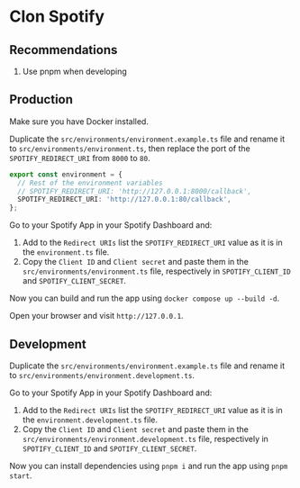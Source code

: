# Clon Spotify

## Recommendations

1. Use pnpm when developing

## Production

Make sure you have Docker installed.

Duplicate the `src/environments/environment.example.ts` file and rename it to `src/environments/environment.ts`, then replace the port of the `SPOTIFY_REDIRECT_URI` from `8000` to `80`.

```typescript
export const environment = {
  // Rest of the environment variables
  // SPOTIFY_REDIRECT_URI: 'http://127.0.0.1:8000/callback',
  SPOTIFY_REDIRECT_URI: 'http://127.0.0.1:80/callback',
};
```

Go to your Spotify App in your Spotify Dashboard and:

1. Add to the `Redirect URIs` list the `SPOTIFY_REDIRECT_URI` value as it is in the `environment.ts` file.
2. Copy the `Client ID` and `Client secret` and paste them in the `src/environments/environment.ts` file, respectively in `SPOTIFY_CLIENT_ID` and `SPOTIFY_CLIENT_SECRET`.

Now you can build and run the app using `docker compose up --build -d`.

Open your browser and visit `http://127.0.0.1`.

## Development

Duplicate the `src/environments/environment.example.ts` file and rename it to `src/environments/environment.development.ts`.

Go to your Spotify App in your Spotify Dashboard and:

1. Add to the `Redirect URIs` list the `SPOTIFY_REDIRECT_URI` value as it is in the `environment.development.ts` file.
2. Copy the `Client ID` and `Client secret` and paste them in the `src/environments/environment.development.ts` file, respectively in `SPOTIFY_CLIENT_ID` and `SPOTIFY_CLIENT_SECRET`.

Now you can install dependencies using `pnpm i` and run the app using `pnpm start`.
